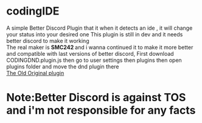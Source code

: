 # codingIDE
A simple Better Discord Plugin that it when it detects an ide , it will change your status into your desired one
This plugin is still in dev and it needs better discord to make it working<br>
The real maker is <b>SMC242 </b>and i wanna continued it to make it more better and compatible with last versions of better discord, First download CODINGDND.plugin.js then go to user settings then plugins then open plugins folder and move the dnd plugin there <br>
<a href='https://github.com/SMC242/CodingDND'>The Old Original plugin</a>
<h1><b>Note:</b>Better Discord is against TOS and i'm not responsible for any facts</h1>
